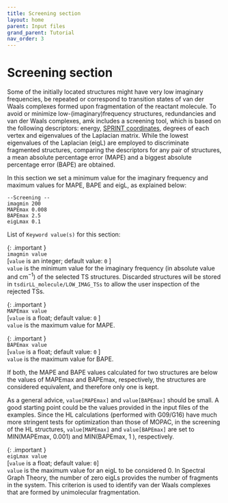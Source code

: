 ```yaml
---
title: Screening section
layout: home
parent: Input files
grand_parent: Tutorial
nav_order: 3
---
```


# Screening section

Some of the initially located structures might have very low imaginary frequencies, be repeated
or correspond to transition states of van der Waals complexes formed upon fragmentation of the reactant
molecule. To avoid or minimize low-(imaginary)frequency structures, redundancies and van der Waals
complexes, amk includes a screening tool, which is based on the following descriptors: energy, [SPRINT
coordinates](https://journals.aps.org/prl/abstract/10.1103/PhysRevLett.107.085504), degrees of each vertex and eigenvalues of the Laplacian matrix. While the lowest eigenvalues of the Laplacian (eigL) are employed to discriminate fragmented structures, comparing the descriptors for any pair of structures, a mean absolute percentage error (MAPE) and a biggest absolute percentage error (BAPE) are obtained.

In this section we set a minimum value for the imaginary frequency and maximum values for MAPE, BAPE
and eigL, as explained below:
```
--Screening --
imagmin 200
MAPEmax 0.008
BAPEmax 2.5
eigLmax 0.1
```

List of `Keyword value(s)` for this section:

{: .important }  
`imagmin value`   
[`value` is an integer; default value: `0` ]   
`value` is the minimum value for the imaginary frequency (in absolute value and cm<sup>−1</sup>) of the selected TS structures. Discarded structures will be stored in `tsdirLL_molecule/LOW_IMAG_TSs` to allow the user inspection of the rejected TSs.

{: .important }  
`MAPEmax value`  
[`value` is a float; default value: `0` ]   
`value` is the maximum value for MAPE.

{: .important }  
`BAPEmax value`   
[`value` is a float; default value: `0` ]   
`value` is the maximum value for BAPE.

If both, the MAPE and BAPE values calculated for two structures are below the values of MAPEmax and
BAPEmax, respectively, the structures are considered equivalent, and therefore only one is kept.

As a general advice, `value[MAPEmax]` and `value[BAPEmax]` should be small. A good starting point could
be the values provided in the input files of the examples. Since the HL calculations (performed with G09/G16) have much more stringent tests for optimization than those of MOPAC, in the screening of the HL structures, `value[MAPEmax]` and `value[BAPEmax]` are set to MIN(MAPEmax, 0.001) and MIN(BAPEmax, 1 ),
respectively.

{: .important }  
`eigLmax value`   
[`value` is a float; default value: `0`]   
`value` is the maximum value for an eigL to be considered 0. In Spectral Graph Theory, the number of zero
eigLs provides the number of fragments in the system. This criterion is used to identify van der Waals
complexes that are formed by unimolecular fragmentation.


